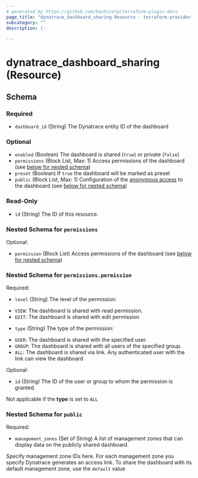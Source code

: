 ```yaml
---
# generated by https://github.com/hashicorp/terraform-plugin-docs
page_title: "dynatrace_dashboard_sharing Resource - terraform-provider-dynatrace"
subcategory: ""
description: |-
  
---
```


# dynatrace_dashboard_sharing (Resource)





<!-- schema generated by tfplugindocs -->
## Schema

### Required

- `dashboard_id` (String) The Dynatrace entity ID of the dashboard

### Optional

- `enabled` (Boolean) The dashboard is shared (`true`) or private (`false`)
- `permissions` (Block List, Max: 1) Access permissions of the dashboard (see [below for nested schema](#nestedblock--permissions))
- `preset` (Boolean) If `true` the dashboard will be marked as preset
- `public` (Block List, Max: 1) Configuration of the [anonymous access](https://dt-url.net/ov03sf1) to the dashboard (see [below for nested schema](#nestedblock--public))

### Read-Only

- `id` (String) The ID of this resource.

<a id="nestedblock--permissions"></a>
### Nested Schema for `permissions`

Optional:

- `permission` (Block List) Access permissions of the dashboard (see [below for nested schema](#nestedblock--permissions--permission))

<a id="nestedblock--permissions--permission"></a>
### Nested Schema for `permissions.permission`

Required:

- `level` (String) The level of the permission: 
 
* `VIEW`: The dashboard is shared with read permission. 
* `EDIT`: The dashboard is shared with edit permission
- `type` (String) The type of the permission: 

* `USER`: The dashboard is shared with the specified user. 
* `GROUP`: The dashboard is shared with all users of the specified group. 
* `ALL`: The dashboard is shared via link. Any authenticated user with the link can view the dashboard

Optional:

- `id` (String) The ID of the user or group to whom the permission is granted.

Not applicable if the **type** is set to `ALL`



<a id="nestedblock--public"></a>
### Nested Schema for `public`

Required:

- `management_zones` (Set of String) A list of management zones that can display data on the publicly shared dashboard. 

Specify management zone IDs here. For each management zone you specify Dynatrace generates an access link. To share the dashboard with its default management zone, use the `default` value


